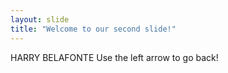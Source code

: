 ```yaml
---
layout: slide
title: "Welcome to our second slide!"
---
```

HARRY BELAFONTE
Use the left arrow to go back!
